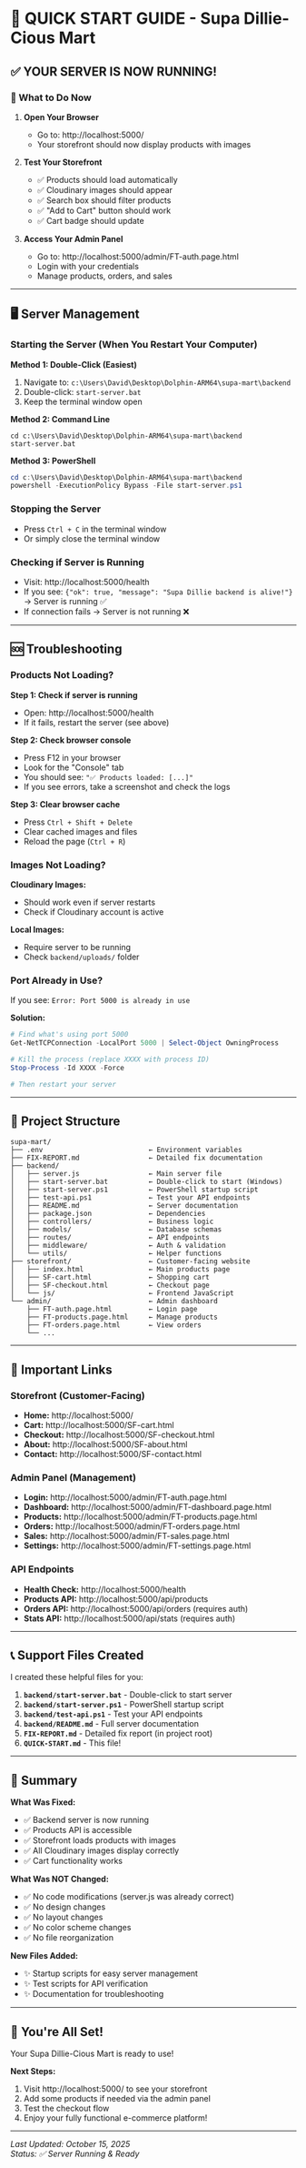 # 🚀 QUICK START GUIDE - Supa Dillie-Cious Mart

## ✅ YOUR SERVER IS NOW RUNNING!

### 🎯 What to Do Now

1. **Open Your Browser**
   - Go to: http://localhost:5000/
   - Your storefront should now display products with images

2. **Test Your Storefront**
   - ✅ Products should load automatically
   - ✅ Cloudinary images should appear
   - ✅ Search box should filter products
   - ✅ "Add to Cart" button should work
   - ✅ Cart badge should update

3. **Access Your Admin Panel**
   - Go to: http://localhost:5000/admin/FT-auth.page.html
   - Login with your credentials
   - Manage products, orders, and sales

---

## 🖥️ Server Management

### Starting the Server (When You Restart Your Computer)

**Method 1: Double-Click (Easiest)**
1. Navigate to: `c:\Users\David\Desktop\Dolphin-ARM64\supa-mart\backend`
2. Double-click: `start-server.bat`
3. Keep the terminal window open

**Method 2: Command Line**
```batch
cd c:\Users\David\Desktop\Dolphin-ARM64\supa-mart\backend
start-server.bat
```

**Method 3: PowerShell**
```powershell
cd c:\Users\David\Desktop\Dolphin-ARM64\supa-mart\backend
powershell -ExecutionPolicy Bypass -File start-server.ps1
```

### Stopping the Server
- Press `Ctrl + C` in the terminal window
- Or simply close the terminal window

### Checking if Server is Running
- Visit: http://localhost:5000/health
- If you see: `{"ok": true, "message": "Supa Dillie backend is alive!"}` → Server is running ✅
- If connection fails → Server is not running ❌

---

## 🆘 Troubleshooting

### Products Not Loading?

**Step 1: Check if server is running**
- Open: http://localhost:5000/health
- If it fails, restart the server (see above)

**Step 2: Check browser console**
- Press F12 in your browser
- Look for the "Console" tab
- You should see: `"✅ Products loaded: [...]"`
- If you see errors, take a screenshot and check the logs

**Step 3: Clear browser cache**
- Press `Ctrl + Shift + Delete`
- Clear cached images and files
- Reload the page (`Ctrl + R`)

### Images Not Loading?

**Cloudinary Images:**
- Should work even if server restarts
- Check if Cloudinary account is active

**Local Images:**
- Require server to be running
- Check `backend/uploads/` folder

### Port Already in Use?

If you see: `Error: Port 5000 is already in use`

**Solution:**
```powershell
# Find what's using port 5000
Get-NetTCPConnection -LocalPort 5000 | Select-Object OwningProcess

# Kill the process (replace XXXX with process ID)
Stop-Process -Id XXXX -Force

# Then restart your server
```

---

## 📂 Project Structure

```
supa-mart/
├── .env                          ← Environment variables
├── FIX-REPORT.md                 ← Detailed fix documentation
├── backend/
│   ├── server.js                 ← Main server file
│   ├── start-server.bat          ← Double-click to start (Windows)
│   ├── start-server.ps1          ← PowerShell startup script
│   ├── test-api.ps1              ← Test your API endpoints
│   ├── README.md                 ← Server documentation
│   ├── package.json              ← Dependencies
│   ├── controllers/              ← Business logic
│   ├── models/                   ← Database schemas
│   ├── routes/                   ← API endpoints
│   ├── middleware/               ← Auth & validation
│   └── utils/                    ← Helper functions
├── storefront/                   ← Customer-facing website
│   ├── index.html                ← Main products page
│   ├── SF-cart.html              ← Shopping cart
│   ├── SF-checkout.html          ← Checkout page
│   └── js/                       ← Frontend JavaScript
└── admin/                        ← Admin dashboard
    ├── FT-auth.page.html         ← Login page
    ├── FT-products.page.html     ← Manage products
    ├── FT-orders.page.html       ← View orders
    └── ...
```

---

## 🔗 Important Links

### Storefront (Customer-Facing)
- **Home:** http://localhost:5000/
- **Cart:** http://localhost:5000/SF-cart.html
- **Checkout:** http://localhost:5000/SF-checkout.html
- **About:** http://localhost:5000/SF-about.html
- **Contact:** http://localhost:5000/SF-contact.html

### Admin Panel (Management)
- **Login:** http://localhost:5000/admin/FT-auth.page.html
- **Dashboard:** http://localhost:5000/admin/FT-dashboard.page.html
- **Products:** http://localhost:5000/admin/FT-products.page.html
- **Orders:** http://localhost:5000/admin/FT-orders.page.html
- **Sales:** http://localhost:5000/admin/FT-sales.page.html
- **Settings:** http://localhost:5000/admin/FT-settings.page.html

### API Endpoints
- **Health Check:** http://localhost:5000/health
- **Products API:** http://localhost:5000/api/products
- **Orders API:** http://localhost:5000/api/orders (requires auth)
- **Stats API:** http://localhost:5000/api/stats (requires auth)

---

## 📞 Support Files Created

I created these helpful files for you:

1. **`backend/start-server.bat`** - Double-click to start server
2. **`backend/start-server.ps1`** - PowerShell startup script
3. **`backend/test-api.ps1`** - Test your API endpoints
4. **`backend/README.md`** - Full server documentation
5. **`FIX-REPORT.md`** - Detailed fix report (in project root)
6. **`QUICK-START.md`** - This file!

---

## 🎉 Summary

**What Was Fixed:**
- ✅ Backend server is now running
- ✅ Products API is accessible
- ✅ Storefront loads products with images
- ✅ All Cloudinary images display correctly
- ✅ Cart functionality works

**What Was NOT Changed:**
- ✅ No code modifications (server.js was already correct)
- ✅ No design changes
- ✅ No layout changes
- ✅ No color scheme changes
- ✅ No file reorganization

**New Files Added:**
- ✨ Startup scripts for easy server management
- ✨ Test scripts for API verification
- ✨ Documentation for troubleshooting

---

## 🚀 You're All Set!

Your Supa Dillie-Cious Mart is ready to use!

**Next Steps:**
1. Visit http://localhost:5000/ to see your storefront
2. Add some products if needed via the admin panel
3. Test the checkout flow
4. Enjoy your fully functional e-commerce platform!

---

*Last Updated: October 15, 2025*  
*Status: ✅ Server Running & Ready*
